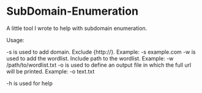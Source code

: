 # SubDomain-Enumeration
A little tool I wrote to help with subdomain enumeration.

Usage:

-s is used to add domain. Exclude {http://}. Example: -s example.com
-w is used to add the wordlist. Include path to the wordlist. Example: -w /path/to/wordlist.txt
-o is used to define an output file in which the full url will be printed. Example: -o text.txt

-h is used for help
